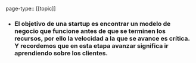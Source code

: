 page-type:: [[topic]]
- ### El objetivo de una startup es encontrar un modelo de negocio que funcione antes de que se terminen los recursos, por ello la velocidad a la que se avance es crítica. Y recordemos que en esta etapa avanzar significa ir aprendiendo sobre los clientes.



